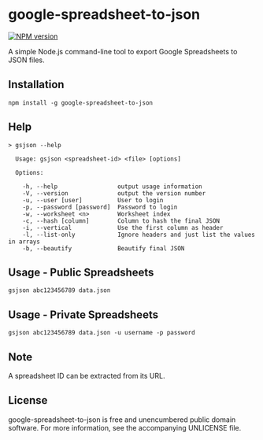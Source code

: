 google-spreadsheet-to-json
==========================

[![NPM version](https://badge.fury.io/js/google-spreadsheet-to-json.png)](http://badge.fury.io/js/google-spreadsheet-to-json)

A simple Node.js command-line tool to export Google Spreadsheets to JSON files.


## Installation

```
npm install -g google-spreadsheet-to-json
```


## Help

```
> gsjson --help

  Usage: gsjson <spreadsheet-id> <file> [options]

  Options:

    -h, --help                 output usage information
    -V, --version              output the version number
    -u, --user [user]          User to login
    -p, --password [password]  Password to login
    -w, --worksheet <n>        Worksheet index
    -c, --hash [column]        Column to hash the final JSON
    -i, --vertical             Use the first column as header
    -l, --list-only            Ignore headers and just list the values in arrays
    -b, --beautify             Beautify final JSON
```


## Usage - Public Spreadsheets

```
gsjson abc123456789 data.json
```


## Usage - Private Spreadsheets

```
gsjson abc123456789 data.json -u username -p password
```


## Note

A spreadsheet ID can be extracted from its URL.


## License
google-spreadsheet-to-json is free and unencumbered public domain software. For more information, see the accompanying UNLICENSE file.
